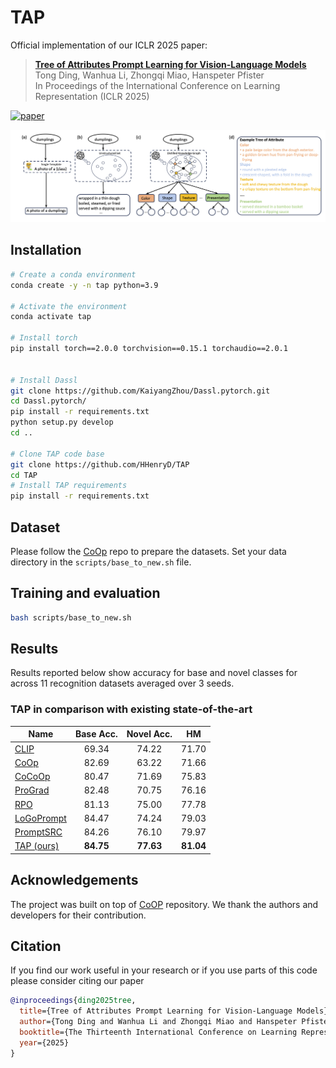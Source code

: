 # TAP

Official implementation of our ICLR 2025 paper:

> [**Tree of Attributes Prompt Learning for Vision-Language Models**](https://arxiv.org/abs/2410.11201) <br>
> Tong Ding, Wanhua Li, Zhongqi Miao, Hanspeter Pfister<br>
> In Proceedings of the International Conference on Learning Representation (ICLR 2025)

[![paper](https://img.shields.io/badge/arXiv-Paper-<COLOR>.svg)](https://arxiv.org/pdf/2410.11201.pdf)

<p align="center">
  <img src="assets/overview.png" alt="Comparison between TAP and existing methods for CLIP text prompts formation." width="800"/>
</p>

## Installation

```bash
# Create a conda environment
conda create -y -n tap python=3.9

# Activate the environment
conda activate tap

# Install torch
pip install torch==2.0.0 torchvision==0.15.1 torchaudio==2.0.1


# Install Dassl
git clone https://github.com/KaiyangZhou/Dassl.pytorch.git
cd Dassl.pytorch/
pip install -r requirements.txt
python setup.py develop
cd ..

# Clone TAP code base
git clone https://github.com/HHenryD/TAP
cd TAP
# Install TAP requirements
pip install -r requirements.txt
```

## Dataset

Please follow the [CoOp](https://github.com/KaiyangZhou/CoOp/blob/main/DATASETS.md) repo to prepare the datasets. Set your data directory in the `scripts/base_to_new.sh` file.

## Training and evaluation

```bash
bash scripts/base_to_new.sh
```

## Results

Results reported below show accuracy for base and novel classes for across 11 recognition datasets averaged over 3 seeds.

### TAP in comparison with existing state-of-the-art

| Name                                       | Base Acc. | Novel Acc. |    HM     |
|--------------------------------------------|:---------:|:----------:|:---------:|
| [CLIP](https://arxiv.org/abs/2103.00020)   |   69.34   |   74.22    |   71.70   |
| [CoOp](https://arxiv.org/abs/2109.01134)   |   82.69   |   63.22    |   71.66   |
| [CoCoOp](https://arxiv.org/abs/2203.05557) |   80.47   |   71.69    |   75.83   |
| [ProGrad](https://arxiv.org/abs/2205.14865)  |   82.48 | 70.75 | 76.16   |
| [RPO](https://arxiv.org/abs/2308.14960) | 81.13 | 75.00 | 77.78 |
| [LoGoPrompt](https://chengshiest.github.io/docs/04706.pdf) | 84.47 | 74.24  | 79.03 |
| [PromptSRC](https://arxiv.org/abs/2307.06948) | 84.26 | 76.10  | 79.97 |
| [TAP (ours)](https://arxiv.org/abs/2307.06948) | **84.75** | **77.63**  | **81.04** |

## Acknowledgements

The project was built on top of [CoOP](https://github.com/KaiyangZhou/CoOp) repository. We thank the authors and developers for their contribution.

## Citation

If you find our work useful in your research or if you use parts of this code please consider citing our paper

```bibtex
@inproceedings{ding2025tree,
  title={Tree of Attributes Prompt Learning for Vision-Language Models},
  author={Tong Ding and Wanhua Li and Zhongqi Miao and Hanspeter Pfister},
  booktitle={The Thirteenth International Conference on Learning Representations},
  year={2025}
}
```
